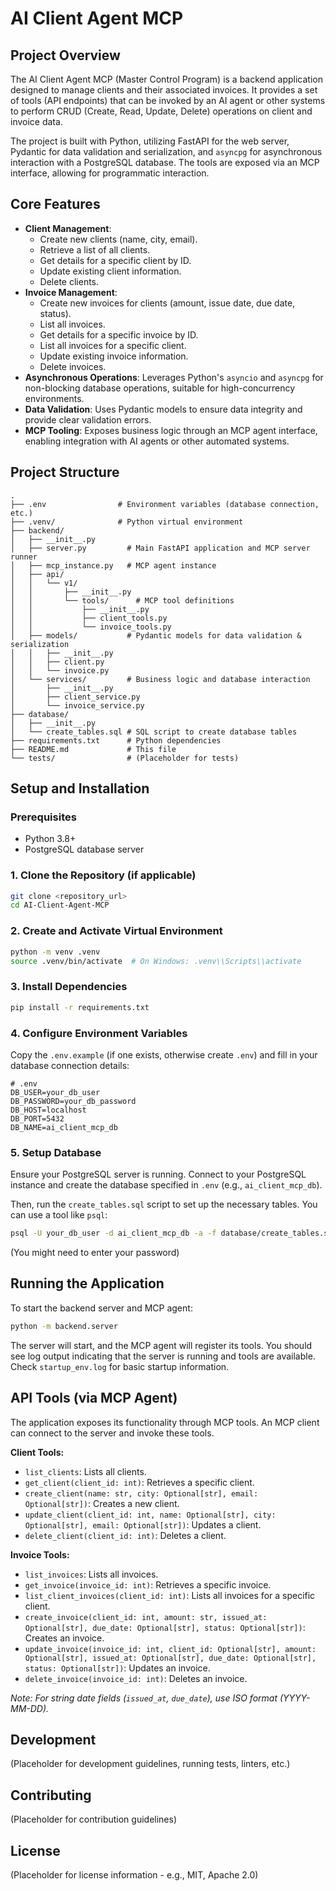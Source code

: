 # AI Client Agent MCP

## Project Overview

The AI Client Agent MCP (Master Control Program) is a backend application designed to manage clients and their associated invoices. It provides a set of tools (API endpoints) that can be invoked by an AI agent or other systems to perform CRUD (Create, Read, Update, Delete) operations on client and invoice data.

The project is built with Python, utilizing FastAPI for the web server, Pydantic for data validation and serialization, and `asyncpg` for asynchronous interaction with a PostgreSQL database. The tools are exposed via an MCP interface, allowing for programmatic interaction.

## Core Features

*   **Client Management**:
    *   Create new clients (name, city, email).
    *   Retrieve a list of all clients.
    *   Get details for a specific client by ID.
    *   Update existing client information.
    *   Delete clients.
*   **Invoice Management**:
    *   Create new invoices for clients (amount, issue date, due date, status).
    *   List all invoices.
    *   Get details for a specific invoice by ID.
    *   List all invoices for a specific client.
    *   Update existing invoice information.
    *   Delete invoices.
*   **Asynchronous Operations**: Leverages Python's `asyncio` and `asyncpg` for non-blocking database operations, suitable for high-concurrency environments.
*   **Data Validation**: Uses Pydantic models to ensure data integrity and provide clear validation errors.
*   **MCP Tooling**: Exposes business logic through an MCP agent interface, enabling integration with AI agents or other automated systems.

## Project Structure

```
.
├── .env                # Environment variables (database connection, etc.)
├── .venv/              # Python virtual environment
├── backend/
│   ├── __init__.py
│   ├── server.py         # Main FastAPI application and MCP server runner
│   ├── mcp_instance.py   # MCP agent instance
│   ├── api/
│   │   └── v1/
│   │       ├── __init__.py
│   │       └── tools/      # MCP tool definitions
│   │           ├── __init__.py
│   │           ├── client_tools.py
│   │           └── invoice_tools.py
│   ├── models/           # Pydantic models for data validation & serialization
│   │   ├── __init__.py
│   │   ├── client.py
│   │   └── invoice.py
│   └── services/         # Business logic and database interaction
│       ├── __init__.py
│       ├── client_service.py
│       └── invoice_service.py
├── database/
│   ├── __init__.py
│   └── create_tables.sql # SQL script to create database tables
├── requirements.txt      # Python dependencies
├── README.md             # This file
└── tests/                # (Placeholder for tests)
```

## Setup and Installation

### Prerequisites

*   Python 3.8+
*   PostgreSQL database server

### 1. Clone the Repository (if applicable)

```bash
git clone <repository_url>
cd AI-Client-Agent-MCP
```

### 2. Create and Activate Virtual Environment

```bash
python -m venv .venv
source .venv/bin/activate  # On Windows: .venv\\Scripts\\activate
```

### 3. Install Dependencies

```bash
pip install -r requirements.txt
```

### 4. Configure Environment Variables

Copy the `.env.example` (if one exists, otherwise create `.env`) and fill in your database connection details:

```env
# .env
DB_USER=your_db_user
DB_PASSWORD=your_db_password
DB_HOST=localhost
DB_PORT=5432
DB_NAME=ai_client_mcp_db
```

### 5. Setup Database

Ensure your PostgreSQL server is running. Connect to your PostgreSQL instance and create the database specified in `.env` (e.g., `ai_client_mcp_db`).

Then, run the `create_tables.sql` script to set up the necessary tables. You can use a tool like `psql`:

```bash
psql -U your_db_user -d ai_client_mcp_db -a -f database/create_tables.sql
```
(You might need to enter your password)

## Running the Application

To start the backend server and MCP agent:

```bash
python -m backend.server
```

The server will start, and the MCP agent will register its tools. You should see log output indicating that the server is running and tools are available. Check `startup_env.log` for basic startup information.

## API Tools (via MCP Agent)

The application exposes its functionality through MCP tools. An MCP client can connect to the server and invoke these tools.

**Client Tools:**
*   `list_clients`: Lists all clients.
*   `get_client(client_id: int)`: Retrieves a specific client.
*   `create_client(name: str, city: Optional[str], email: Optional[str])`: Creates a new client.
*   `update_client(client_id: int, name: Optional[str], city: Optional[str], email: Optional[str])`: Updates a client.
*   `delete_client(client_id: int)`: Deletes a client.

**Invoice Tools:**
*   `list_invoices`: Lists all invoices.
*   `get_invoice(invoice_id: int)`: Retrieves a specific invoice.
*   `list_client_invoices(client_id: int)`: Lists all invoices for a specific client.
*   `create_invoice(client_id: int, amount: str, issued_at: Optional[str], due_date: Optional[str], status: Optional[str])`: Creates an invoice.
*   `update_invoice(invoice_id: int, client_id: Optional[str], amount: Optional[str], issued_at: Optional[str], due_date: Optional[str], status: Optional[str])`: Updates an invoice.
*   `delete_invoice(invoice_id: int)`: Deletes an invoice.

*Note: For string date fields (`issued_at`, `due_date`), use ISO format (YYYY-MM-DD).*

## Development

(Placeholder for development guidelines, running tests, linters, etc.)

## Contributing

(Placeholder for contribution guidelines)

## License

(Placeholder for license information - e.g., MIT, Apache 2.0)